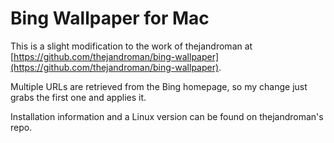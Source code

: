 Bing Wallpaper for Mac
======================

This is a slight modification to the work of thejandroman at [https://github.com/thejandroman/bing-wallpaper](https://github.com/thejandroman/bing-wallpaper).

Multiple URLs are retrieved from the Bing homepage, so my change just grabs the first one and applies it.

Installation information and a Linux version can be found on thejandroman's repo.